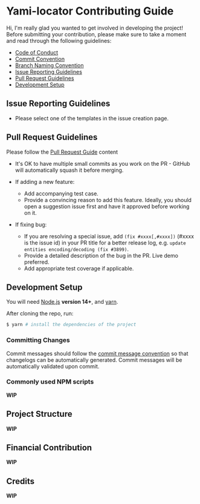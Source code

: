 # Yami-locator Contributing Guide

Hi, I'm really glad you wanted to get involved in developing the project! Before submitting your contribution, please make sure to take a moment and read through the following guidelines:

- [Code of Conduct](CODE_OF_CONDUCT.md)
- [Commit Convention](COMMIT_CONVENTION.md)
- [Branch Naming Convention](BRANCH_CONVENTION.md)
- [Issue Reporting Guidelines](#issue-reporting-guidelines)
- [Pull Request Guidelines](#pull-request-guidelines)
- [Development Setup](#development-setup)

## Issue Reporting Guidelines

- Please select one of the templates in the issue creation page.

## Pull Request Guidelines

Please follow the [Pull Request Guide](PULL_REQUEST_TEMPLATE.md) content

- It's OK to have multiple small commits as you work on the PR - GitHub will automatically squash it before merging.

- If adding a new feature:
  - Add accompanying test case.
  - Provide a convincing reason to add this feature. Ideally, you should open a suggestion issue first and have it approved before working on it.

- If fixing bug:
  - If you are resolving a special issue, add `(fix #xxxx[,#xxxx])` (#xxxx is the issue id) in your PR title for a better release log, e.g. `update entities encoding/decoding (fix #3899)`.
  - Provide a detailed description of the bug in the PR. Live demo preferred.
  - Add appropriate test coverage if applicable.

## Development Setup

You will need [Node.js](http://nodejs.org) **version 14+**, and [yarn](https://yarnpkg.com/en/docs/install).

After cloning the repo, run:

``` bash
$ yarn # install the dependencies of the project
```

### Committing Changes

Commit messages should follow the [commit message convention](COMMIT_CONVENTION.md) so that changelogs can be automatically generated. Commit messages will be automatically validated upon commit.

### Commonly used NPM scripts
**WIP**

## Project Structure
**WIP**

## Financial Contribution
**WIP**

## Credits
**WIP**
